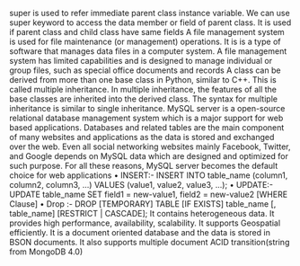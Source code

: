 super is used to refer immediate parent 
class instance variable. We can use super 
keyword to access the data member or field 
of parent class. It is used if parent class and 
child class have same fields
A file management system is used for file 
maintenance (or management) operations. 
It is is a type of software that manages data 
files in a computer system. A file 
management system has limited capabilities 
and is designed to manage individual or 
group files, such as special office documents 
and records
A class can be derived from more than one 
base class in Python, similar to C++. This is 
called multiple inheritance. In multiple 
inheritance, the features of all the base 
classes are inherited into the derived class. 
The syntax for multiple inheritance is similar 
to single inheritance.
MySQL server is a open-source relational 
database management system which is a 
major support for web based applications. 
Databases and related tables are the main 
component of many websites and 
applications as the data is stored and 
exchanged over the web. Even all social 
networking websites mainly Facebook, 
Twitter, and Google depends on MySQL 
data which are designed and optimized for 
such purpose. For all these reasons, MySQL 
server becomes the default choice for web 
applications
• INSERT:-
INSERT INTO table_name (column1, column2, column3, ...)
VALUES (value1, value2, value3, ...);
• UPDATE:- UPDATE table_name SET field1 = 
new-value1, field2 = new-value2 [WHERE 
Clause]
• Drop :- DROP [TEMPORARY] TABLE [IF 
EXISTS] table_name [, table_name] 
[RESTRICT | CASCADE];
It contains heterogeneous data. It provides 
high performance, availability, scalability. It 
supports Geospatial efficiently. It is a 
document oriented database and the data is 
stored in BSON documents. It also supports 
multiple document ACID transition(string 
from MongoDB 4.0)
